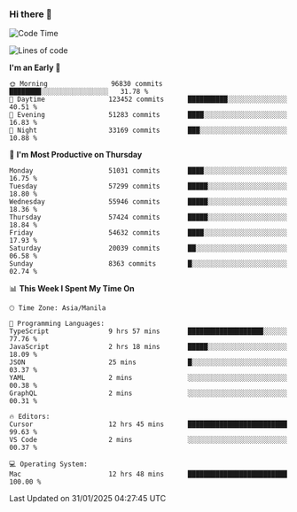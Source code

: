 ### Hi there 👋

<!--START_SECTION:waka-->
![Code Time](http://img.shields.io/badge/Code%20Time-5%2C807%20hrs%2019%20mins-blue)

![Lines of code](https://img.shields.io/badge/From%20Hello%20World%20I%27ve%20Written-118.5%20million%20lines%20of%20code-blue)

**I'm an Early 🐤** 

```text
🌞 Morning                96830 commits       ████████░░░░░░░░░░░░░░░░░   31.78 % 
🌆 Daytime                123452 commits      ██████████░░░░░░░░░░░░░░░   40.51 % 
🌃 Evening                51283 commits       ████░░░░░░░░░░░░░░░░░░░░░   16.83 % 
🌙 Night                  33169 commits       ███░░░░░░░░░░░░░░░░░░░░░░   10.88 % 
```
📅 **I'm Most Productive on Thursday** 

```text
Monday                   51031 commits       ████░░░░░░░░░░░░░░░░░░░░░   16.75 % 
Tuesday                  57299 commits       █████░░░░░░░░░░░░░░░░░░░░   18.80 % 
Wednesday                55946 commits       █████░░░░░░░░░░░░░░░░░░░░   18.36 % 
Thursday                 57424 commits       █████░░░░░░░░░░░░░░░░░░░░   18.84 % 
Friday                   54632 commits       ████░░░░░░░░░░░░░░░░░░░░░   17.93 % 
Saturday                 20039 commits       ██░░░░░░░░░░░░░░░░░░░░░░░   06.58 % 
Sunday                   8363 commits        █░░░░░░░░░░░░░░░░░░░░░░░░   02.74 % 
```


📊 **This Week I Spent My Time On** 

```text
🕑︎ Time Zone: Asia/Manila

💬 Programming Languages: 
TypeScript               9 hrs 57 mins       ███████████████████░░░░░░   77.76 % 
JavaScript               2 hrs 18 mins       █████░░░░░░░░░░░░░░░░░░░░   18.09 % 
JSON                     25 mins             █░░░░░░░░░░░░░░░░░░░░░░░░   03.37 % 
YAML                     2 mins              ░░░░░░░░░░░░░░░░░░░░░░░░░   00.38 % 
GraphQL                  2 mins              ░░░░░░░░░░░░░░░░░░░░░░░░░   00.31 % 

🔥 Editors: 
Cursor                   12 hrs 45 mins      █████████████████████████   99.63 % 
VS Code                  2 mins              ░░░░░░░░░░░░░░░░░░░░░░░░░   00.37 % 

💻 Operating System: 
Mac                      12 hrs 48 mins      █████████████████████████   100.00 % 
```


 Last Updated on 31/01/2025 04:27:45 UTC
<!--END_SECTION:waka-->


<!--
**rad182/rad182** is a ✨ _special_ ✨ repository because its `README.md` (this file) appears on your GitHub profile.

Here are some ideas to get you started:

- 🔭 I’m currently working on ...
- 🌱 I’m currently learning ...
- 👯 I’m looking to collaborate on ...
- 🤔 I’m looking for help with ...
- 💬 Ask me about ...
- 📫 How to reach me: ...
- 😄 Pronouns: ...
- ⚡ Fun fact: ...
-->
